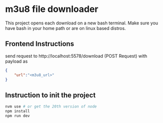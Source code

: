 # m3u8 file downloader
This project opens each download on a new bash terminal. Make sure you have bash in your home path or are on linux based distros.

## Frontend Instructions
send request to http://localhost:5578/download (POST Request) with payload as 
```json
{
    "url":"<m3u8_url>"
}
```

## Instruction to init the project

```bash
nvm use # or get the 20th version of node
npm install
npm run dev
```